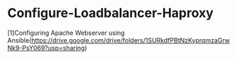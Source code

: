 # Configure-Loadbalancer-Haproxy

[1]Configuring Apache Webserver using Ansible(https://drive.google.com/drive/folders/1SURkdfPBtNzKyprqmzaGrwNk9-PsY069?usp=sharing)
